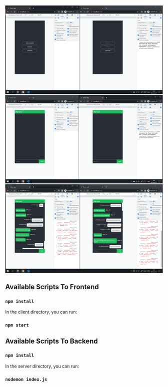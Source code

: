 ![](./preview/Screenshot45.PNG)
![](./preview/Screenshot46.PNG)
![](./preview/Screenshot47.PNG)


## Available Scripts To Frontend

### `npm install`


In the client directory, you can run:

### `npm start`


## Available Scripts To Backend


### `npm install`


In the server directory, you can run:

### `nodemon index.js`
